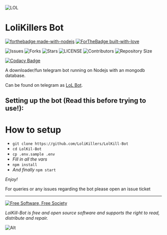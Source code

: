 ![LOL](https://telegra.ph/file/5fcb9c006b1394f2ab534.jpg)
# LoliKillers Bot

[![forthebadge made-with-nodejs](http://ForTheBadge.com/images/badges/made-with-nodejs.svg)](https://nodejs.org)
[![ForTheBadge built-with-love](http://ForTheBadge.com/images/badges/built-with-love.svg)](https://GitHub.com/LoliKillers/)</br>


![Issues](https://img.shields.io/github/issues/LoliKillers/LolKill-Bot?style=for-the-badge&logo=appveyor)
![Forks](https://img.shields.io/github/forks/LoliKillers/LolKill-Bot?style=for-the-badge&logo=appveyor)
![Stars](https://img.shields.io/github/stars/LoliKillers/LolKill-Bot?style=for-the-badge&logo=appveyor)
![LICENSE](https://img.shields.io/github/license/LoliKillers/LolKill-Bot?style=for-the-badge&logo=appveyor)
![Contributors](https://img.shields.io/github/contributors/LoliKillers/LolKill-Bot?style=for-the-badge&logo=appveyor)
![Repository Size](https://img.shields.io/github/repo-size/LoliKillers/LolKill-Bot?style=for-the-badge&logo=appveyor)</br>


[![Codacy Badge](https://app.codacy.com/project/badge/Grade/cfb691a93a064d9ea753ef2b5fccf797)](https://www.codacy.com/manual/LoliKillers/LolKill-Bot?utm_source=github.com&amp;utm_medium=referral&amp;utm_content=LoliKillers/LolKill-Bot&amp;utm_campaign=Badge_Grade)


A downloader/fun telegram bot running on Nodejs with an mongodb database.

Can be found on telegram as [LoL Bot](https://t.me/LoliKillersBot).


## Setting up the bot (Read this before trying to use!):


# How to setup

- `git clone https://github.com/LoliKillers/LolKill-Bot`
- `cd LolKil-Bot`
- `cp .env.sample .env`
- *Fill in all the vars*
- `npm install`
- *And finally* `npm start`

*Enjoy!*


For queries or any issues regarding the bot please open an issue ticket

-------------------------------------------------------------------------------------


<a href="http://u.fsf.org/16e"><img src="https://static.fsf.org/nosvn/images/badges/fsfs_icons_red-bg.png" alt="Free Software, Free Society"></a>   

*LolKill-Bot is free and open source software and supports the right to read, distribute and repair.*

![Alt](https://repobeats.axiom.co/api/embed/5e1b2a54d0374b540e8caeb66bc9be5485222ce2.svg "Repobeats analytics image")